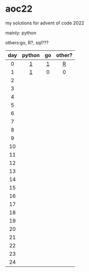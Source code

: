 # aoc22

my solutions for advent of code 2022

mainly: python

others:go, R?, sql???

| day  | python | go | other? |
| :-------------: |:-------------:| :-----:| :-----:|
| 0 | [1](day0/aoc_day0.py) |  [1](day0/aoc_day0.go) |[R](day0/aoc_day0.R)|
| 1 | [1](day1/aoc_day1.py)     | 0 |0 |
| 2 |      |  | |
| 3 |      |  |
| 4 |      |  |
| 5 |      |  |
| 6 |      |  |
| 7 |      |  |
| 8 |      |  |
| 9 |      |  |
| 10 |      |  |
| 11 |      |  |
| 12 |      |  |
| 13 |      |  |
| 14 |      |  |
| 15 |      |  |
| 16 |      |  |
| 17 |      |  |
| 18 |      |  |
| 19 |      |  |
| 20 |      |  |
| 21 |      |  |
| 22 |      |  |
| 23 |      |  |
| 24 |      |  |
